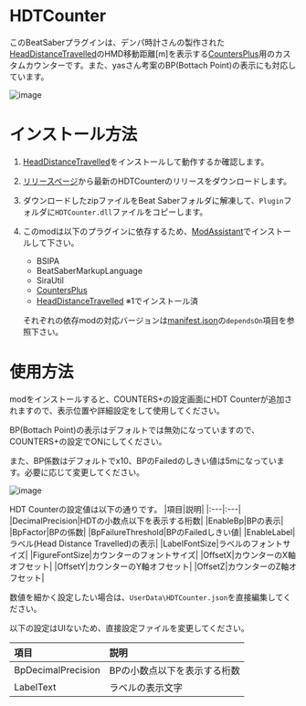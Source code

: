 # HDTCounter

このBeatSaberプラグインは、デンパ時計さんの製作された[HeadDistanceTravelled](https://github.com/denpadokei/HeadDistanceTravelled)のHMD移動距離[m]を表示する[CountersPlus](https://github.com/Caeden117/CountersPlus)用のカスタムカウンターです。また、yasさん考案のBP(Bottach Point)の表示にも対応しています。

![image](https://user-images.githubusercontent.com/14249877/182020587-15c190f8-aed5-471a-b457-e8ef44fb28e8.png)

# インストール方法
1. [HeadDistanceTravelled](https://github.com/denpadokei/HeadDistanceTravelled)をインストールして動作するか確認します。

2. [リリースページ](https://github.com/rynan4818/HDTCounter/releases)から最新のHDTCounterのリリースをダウンロードします。

3. ダウンロードしたzipファイルをBeat Saberフォルダに解凍して、`Plugin`フォルダに`HDTCounter.dll`ファイルをコピーします。
    
4. このmodは以下のプラグインに依存するため、[ModAssistant](https://github.com/Assistant/ModAssistant)でインストールして下さい。

    - BSIPA
    - BeatSaberMarkupLanguage
    - SiraUtil
    - [CountersPlus](https://github.com/Caeden117/CountersPlus)
    - [HeadDistanceTravelled](https://github.com/denpadokei/HeadDistanceTravelled) ※1でインストール済
    
    それぞれの依存modの対応バージョンは[manifest.json](https://github.com/rynan4818/HDTCounter/blob/main/HDTCounter/manifest.json)の`dependsOn`項目を参照下さい。

# 使用方法
modをインストールすると、COUNTERS+の設定画面にHDT Counterが追加されますので、表示位置や詳細設定をして使用してください。

BP(Bottach Point)の表示はデフォルトでは無効になっていますので、COUNTERS+の設定でONにしてください。

また、BP係数はデフォルトでx10、BPのFailedのしきい値は5mになっています。必要に応じて変更してください。

![image](https://user-images.githubusercontent.com/14249877/182019554-6bfae235-3b0f-406e-97c1-26f4dff8e6e6.png)

HDT Counterの設定値は以下の通りです。
|項目|説明|
|:---|:---|
|DecimalPrecision|HDTの小数点以下を表示する桁数|
|EnableBp|BPの表示|
|BpFactor|BPの係数|
|BpFailureThreshold|BPのFailedしきい値|
|EnableLabel|ラベル(Head Distance Travelled)の表示|
|LabelFontSize|ラベルのフォントサイズ|
|FigureFontSize|カウンターのフォントサイズ|
|OffsetX|カウンターのX軸オフセット|
|OffsetY|カウンターのY軸オフセット|
|OffsetZ|カウンターのZ軸オフセット|

数値を細かく設定したい場合は、`UserData\HDTCounter.json`を直接編集してください。

以下の設定はUIないため、直接設定ファイルを変更してください。

|項目|説明|
|:---|:---|
|BpDecimalPrecision|BPの小数点以下を表示する桁数|
|LabelText|ラベルの表示文字|

